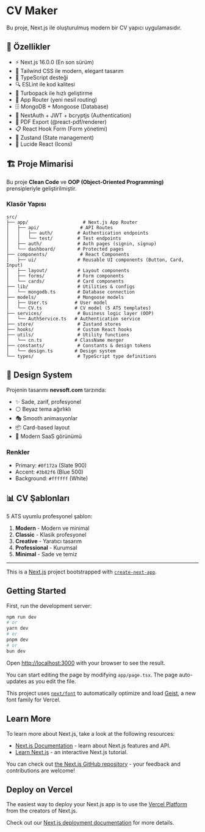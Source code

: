 # CV Maker

Bu proje, Next.js ile oluşturulmuş modern bir CV yapıcı uygulamasıdır.

## 🎯 Özellikler

- ⚡ Next.js 16.0.0 (En son sürüm)
- 🎨 Tailwind CSS ile modern, elegant tasarım
- 📝 TypeScript desteği
- 🔍 ESLint ile kod kalitesi
- 🚀 Turbopack ile hızlı geliştirme
- 📱 App Router (yeni nesil routing)
- 🗄️ MongoDB + Mongoose (Database)
- 🔐 NextAuth + JWT + bcryptjs (Authentication)
- 📄 PDF Export (@react-pdf/renderer)
- 📋 React Hook Form (Form yönetimi)
- 🎯 Zustand (State management)
- 🎨 Lucide React (Icons)

## 🏗️ Proje Mimarisi

Bu proje **Clean Code** ve **OOP (Object-Oriented Programming)** prensipleriyle geliştirilmiştir.

### Klasör Yapısı

```
src/
├── app/                    # Next.js App Router
│   ├── api/               # API Routes
│   │   ├── auth/         # Authentication endpoints
│   │   └── test/         # Test endpoints
│   ├── auth/             # Auth pages (signin, signup)
│   └── dashboard/        # Protected pages
├── components/            # React Components
│   ├── ui/               # Reusable UI components (Button, Card, Input)
│   ├── layout/           # Layout components
│   ├── forms/            # Form components
│   └── cards/            # Card components
├── lib/                  # Utilities & configs
│   └── mongodb.ts        # Database connection
├── models/               # Mongoose models
│   ├── User.ts          # User model
│   └── CV.ts            # CV model (5 ATS templates)
├── services/             # Business logic layer (OOP)
│   └── AuthService.ts   # Authentication service
├── store/                # Zustand stores
├── hooks/                # Custom React hooks
├── utils/                # Utility functions
│   └── cn.ts            # ClassName merger
├── constants/            # Constants & design tokens
│   └── design.ts        # Design system
└── types/                # TypeScript type definitions
```

## 🎨 Design System

Projenin tasarımı **nevsoft.com** tarzında:
- ✨ Sade, zarif, profesyonel
- ⚪ Beyaz tema ağırlıklı
- 🎭 Smooth animasyonlar
- 📦 Card-based layout
- 🎯 Modern SaaS görünümü

### Renkler
- Primary: `#0f172a` (Slate 900)
- Accent: `#3b82f6` (Blue 500)
- Background: `#ffffff` (White)

## 📊 CV Şablonları

5 ATS uyumlu profesyonel şablon:
1. **Modern** - Modern ve minimal
2. **Classic** - Klasik profesyonel
3. **Creative** - Yaratıcı tasarım
4. **Professional** - Kurumsal
5. **Minimal** - Sade ve temiz

---

This is a [Next.js](https://nextjs.org) project bootstrapped with [`create-next-app`](https://nextjs.org/docs/app/api-reference/cli/create-next-app).

## Getting Started

First, run the development server:

```bash
npm run dev
# or
yarn dev
# or
pnpm dev
# or
bun dev
```

Open [http://localhost:3000](http://localhost:3000) with your browser to see the result.

You can start editing the page by modifying `app/page.tsx`. The page auto-updates as you edit the file.

This project uses [`next/font`](https://nextjs.org/docs/app/building-your-application/optimizing/fonts) to automatically optimize and load [Geist](https://vercel.com/font), a new font family for Vercel.

## Learn More

To learn more about Next.js, take a look at the following resources:

- [Next.js Documentation](https://nextjs.org/docs) - learn about Next.js features and API.
- [Learn Next.js](https://nextjs.org/learn) - an interactive Next.js tutorial.

You can check out [the Next.js GitHub repository](https://github.com/vercel/next.js) - your feedback and contributions are welcome!

## Deploy on Vercel

The easiest way to deploy your Next.js app is to use the [Vercel Platform](https://vercel.com/new?utm_medium=default-template&filter=next.js&utm_source=create-next-app&utm_campaign=create-next-app-readme) from the creators of Next.js.

Check out our [Next.js deployment documentation](https://nextjs.org/docs/app/building-your-application/deploying) for more details.
